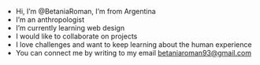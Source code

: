 - Hi, I’m @BetaniaRoman, I’m from Argentina
- I’m an anthropologist
- I’m currently learning web design
- I would like to collaborate on projects
- I love challenges and want to keep learning about the human experience
- You can connect me by writing to my email betaniaroman93@gmail.com

<!---
Hasta pronto!
--->
